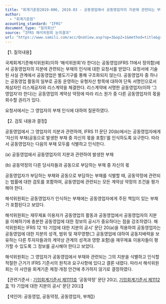 ```yaml
---
title: "회계기준원2019-006, 2019.03 - 공동영업에서 공동영업자의 지분에 관련되는 부채(IFRS 11 ‘공동약정’)"
author:
  - "회계기준원"
acounting_standard: "IFRS"
document_type: "질의회신"
source: "IFRS 해석위원회 논의결과"
url: "https://www.samili.com/acc/QnaView.asp?op=3&op2=1&method=title&group=2123-15;1&orgcode=2&searchword=&page=6&code=%ED%9A%8C%EA%B3%84%EA%B8%B0%EC%A4%80%EC%9B%902019%2D006%3A20190331"
---
```

【1. 질의내용】

국제회계기준해석위원회(이하 ‘해석위원회’라 한다)는 공동영업(IFRS 11에서 정의함)에서 공동영업자의 지분에 관련되는 부채의 인식에 대한 요청서를 받았다. 요청서에 기술된 사실 관계에서 공동영업은 별도기구를 통해 구조화되지 않는다. 공동영업자 중 하나는 공동영업 활동의 일부로 공동 운영하는 유형자산 항목에 대하여 단독 서명인으로서 제삼자인 리스제공자와 리스계약을 체결한다. 리스계약에 서명한 공동영업자(이하 ‘그 영업자’라 한다)는 공동영업의 계약상 약정에 따라 리스 원가 중 다른 공동영업자의 몫을 회수할 권리가 있다.

요청서에서는 그 영업자의 부채 인식에 대하여 질문하였다.

  

【2. 검토 내용과 결정】

공동영업에서 그 영업자의 지분과 관련하여, IFRS 11 문단 20(b)에서는 공동영업자에게 ‘자신의 부채(공동으로 발생한 부채 중 자신의 몫을 포함)’를 인식하도록 요구한다. 따라서 공동영업자는 다음의 부채 모두를 식별하고 인식한다.

(a) 공동영업에서 공동영업자의 지분과 관련하여 발생한 부채

(b) 공동약정의 다른 당사자들과 공동으로 부담하는 부채 중 자신의 몫

공동영업자가 부담하는 부채와 공동으로 부담하는 부채를 식별할 때, 공동약정에 관련되는 법률에 대한 검토를 포함하여, 공동영업에 관련되는 모든 계약상 약정의 조건을 평가해야 한다.

해석위원회는 공동영업자가 인식하는 부채에는 공동영업자에게 주된 책임이 있는 부채가 포함된다고 보았다.

해석위원회는 재무제표 이용자가 공동영업의 활동과 공동영업에서 공동영업자의 지분을 이해하기에 충분한 공동영업에 대한 정보의 공시가 중요하다는 점을 강조하였다. 해석위원회는 IFRS 12 ‘타 기업에 대한 지분의 공시’ 문단 20(a)을 적용하여 공동영업자는 공동영업에 대한 지분의 성격, 범위 및 재무영향(그 공동영업에 대하여 공동지배력을 보유하는 다른 투자자들과의 계약상 관계의 성격과 영향 포함)을 재무제표 이용자들이 평가할 수 있도록 그 정보를 공시해야 한다고 보았다.

해석위원회는 그 영업자가 공동영업에서 부채와 관련되는 그의 지분을 식별하고 인식할 적절한 근거가 IFRS 기준서의 원칙과 요구사항에 있다고 결론 내렸다. 따라서 해석위원회는 이 사안을 회계기준 제정·개정 안건에 추가하지 않기로 결정하였다.

  

【관련기준서 : [기업회계기준서 제1111호](https://www.samili.com/acc/) ‘공동약정’ 문단 20⑵, [기업회계기준서 제1112호](https://www.samili.com/acc/) ‘타 기업에 대한 지분의 공시’ 문단 20⑴】

【색인어: 공동영업, 공동약정, 공동영업자, 부채】}